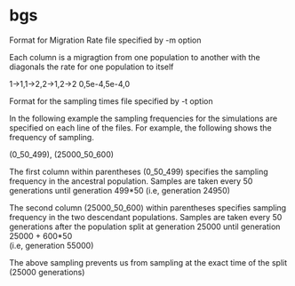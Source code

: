 bgs
===
Format for Migration Rate file specified by -m option

Each column is a migragtion from one population to another with the diagonals the
rate for one population to itself

1->1,1->2,2->1,2->2
0,5e-4,5e-4,0

Format for the sampling times file specified by -t option

In the following example the sampling frequencies for the simulations are specified on each line of the
files. For example, the following shows the frequency of sampling.

(0_50_499), (25000_50_600)

The first column within parentheses (0_50_499) specifies the sampling frequency in the ancestral population.
Samples are taken every 50 generations until generation 499*50 (i.e, generation 24950)

The second column (25000_50_600) within parentheses specifies sampling frequency in the two descendant populations.
Samples are taken every 50 generations after the population split at generation 25000 until generation 25000 + 600*50  
(i.e, generation 55000)

The above sampling prevents us from sampling at the exact time of the split (25000 generations)

